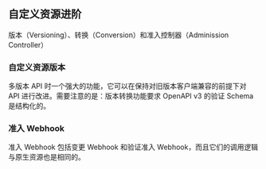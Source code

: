 自定义资源进阶
---

版本（Versioning）、转换（Conversion）和准入控制器（Adminission Controller）



### 自定义资源版本

多版本 API 时一个强大的功能，它可以在保持对旧版本客户端兼容的前提下对 API 进行改进。需要注意的是：版本转换功能要求 OpenAPI v3 的验证 Schema 是结构化的。



### 准入 Webhook

准入 Webhook 包括变更 Webhook 和验证准入 Webhook，而且它们的调用逻辑与原生资源也是相同的。
